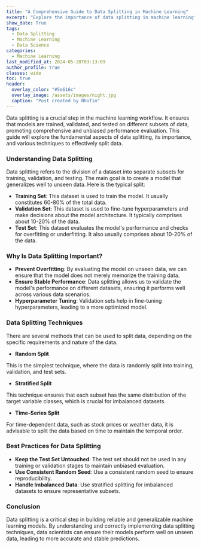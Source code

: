 ```yaml
---
title: "A Comprehensive Guide to Data Splitting in Machine Learning"
excerpt: "Explore the importance of data splitting in machine learning"
show_date: True
tags:
  - Data Splitting
  - Machine Learning
  - Data Science
categories:
  - Machine Learning
last_modified_at: 2024-05-28T03:13:09
author_profile: true
classes: wide 
toc: true
header:
  overlay_color: "#5e616c"
  overlay_image: /assets/images/night.jpg
  caption: "Post created by NhoTin"
---
```


Data splitting is a crucial step in the machine learning workflow. It ensures that models are trained, validated, and tested on different subsets of data, promoting comprehensive and unbiased performance evaluation. This guide will explore the fundamental aspects of data splitting, its importance, and various techniques to effectively split data.

### Understanding Data Splitting

Data splitting refers to the division of a dataset into separate subsets for training, validation, and testing. The main goal is to create a model that generalizes well to unseen data. Here is the typical split:

- **Training Set**: This dataset is used to train the model. It usually constitutes 60-80% of the total data.
- **Validation Set**: This dataset is used to fine-tune hyperparameters and make decisions about the model architecture. It typically comprises about 10-20% of the data.
- **Test Set**: This dataset evaluates the model's performance and checks for overfitting or underfitting. It also usually comprises about 10-20% of the data.

### Why Is Data Splitting Important?

- **Prevent Overfitting**: By evaluating the model on unseen data, we can ensure that the model does not merely memorize the training data.
- **Ensure Stable Performance**: Data splitting allows us to validate the model's performance on different datasets, ensuring it performs well across various data scenarios.
- **Hyperparameter Tuning**: Validation sets help in fine-tuning hyperparameters, leading to a more optimized model.

### Data Splitting Techniques

There are several methods that can be used to split data, depending on the specific requirements and nature of the data.

- **Random Split**

This is the simplest technique, where the data is randomly split into training, validation, and test sets.

- **Stratified Split**

This technique ensures that each subset has the same distribution of the target variable classes, which is crucial for imbalanced datasets.

- **Time-Series Split**

For time-dependent data, such as stock prices or weather data, it is advisable to split the data based on time to maintain the temporal order.

### Best Practices for Data Splitting

- **Keep the Test Set Untouched**: The test set should not be used in any training or validation stages to maintain unbiased evaluation.
- **Use Consistent Random Seed**: Use a consistent random seed to ensure reproducibility.
- **Handle Imbalanced Data**: Use stratified splitting for imbalanced datasets to ensure representative subsets.

### Conclusion

Data splitting is a critical step in building reliable and generalizable machine learning models. By understanding and correctly implementing data splitting techniques, data scientists can ensure their models perform well on unseen data, leading to more accurate and stable predictions.
